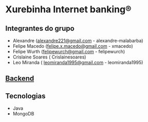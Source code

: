 # Xurebinha Internet banking®

## Integrantes do grupo

- Alexandre (alexandre221@gmail.com - alexandre-malabarba)
- Felipe Macedo (felipe.x.macedo@gmail.com - xmacedo)
- Felipe Wurth (felipewurch@gmail.com - felipewurch)
- Crislaine Soares ( Crislainesoares)
- Leo Miranda ( leomiranda1995@gmail.com - leomiranda1995)

## [Backend](https://github.com/xmacedo/XurebinhaBanking/backend)
## Tecnologias
- Java
- MongoDB
